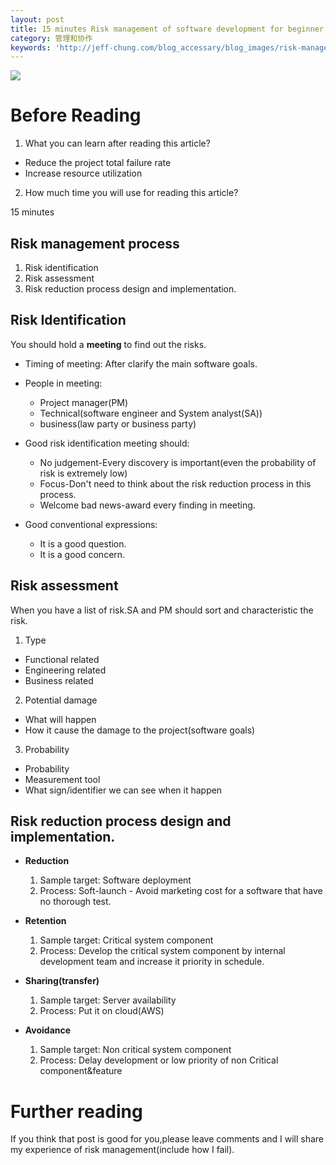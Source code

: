 ```yaml
---
layout: post
title: 15 minutes Risk management of software development for beginner
category: 管理和协作
keywords: 'http://jeff-chung.com/blog_accessary/blog_images/risk-management/1.jpg'
---
```


![](http://jeff-chung.com/blog_accessary/blog_images/risk-management/1.jpg)

# Before Reading

1.  What you can learn after reading this article?

* Reduce the project total failure rate
* Increase resource utilization

2.  How much time you will use for reading this article?

15 minutes

## Risk management process

1.  Risk identification
2.  Risk assessment
3.  Risk reduction process design and implementation.

## Risk Identification

You should hold a **meeting** to find out the risks.

* Timing of meeting: After clarify the main software goals.

* People in meeting:

  * Project manager(PM)
  * Technical(software engineer and System analyst(SA))
  * business(law party or business party)

* Good risk identification meeting should:

  * No judgement-Every discovery is important(even the probability of risk is extremely low)
  * Focus-Don't need to think about the risk reduction process in this process.
  * Welcome bad news-award every finding in meeting.

* Good conventional expressions:

  * It is a good question.
  * It is a good concern.

## Risk assessment

When you have a list of risk.SA and PM should sort and characteristic the risk.

1.  Type

* Functional related
* Engineering related
* Business related

2.  Potential damage

* What will happen
* How it cause the damage to the project(software goals)

3.  Probability

* Probability
* Measurement tool
* What sign/identifier we can see when it happen

## Risk reduction process design and implementation.

* **Reduction**

  1.  Sample target: Software deployment
  2.  Process: Soft-launch - Avoid marketing cost for a software that have no thorough test.

* **Retention**

  1.  Sample target: Critical system component
  2.  Process: Develop the critical system component by internal development team and increase it priority in schedule.

* **Sharing(transfer)**

  1.  Sample target: Server availability
  2.  Process: Put it on cloud(AWS)

* **Avoidance**

  1.  Sample target: Non critical system component
  2.  Process: Delay development or low priority of non Critical component&feature

# Further reading

If you think that post is good for you,please leave comments and I will share my experience of risk management(include how I fail).
